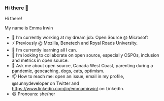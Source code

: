 ### Hi there 👋

<!--
**emmairwin/emmairwin** is a ✨ _special_ ✨ repository because its `README.md` (this file) appears on your GitHub profile.

Here are some ideas to get you started:

- 🔭 I’m currently working on ...
- 🌱 I’m currently learning ...
- 👯 I’m looking to collaborate on ...
- 🤔 I’m looking for help with ...
- 💬 Ask me about ...
- 📫 How to reach me: ...
- 😄 Pronouns: ...
- ⚡ Fun fact: ...
-->
Hi there!

My name is Emma Irwin

- 🔭 I’m currently working at my dream job: Open Source @ Microsoft
- ⚡ Previously @ Mozilla, Benetech and Royal Roads University.
- 🌱 I’m currently learning all I can.
- 👯 I’m looking to collaborate on open source, especially OSPOs,  inclusion and metrics in open source.
- 💬 Ask me about open source,  Canada West Coast, parenting during a pandemic, geocaching, dogs, cats, optimism.
- 📫 How to reach me: open an issue,  email in my profile, @sunnydeveloper on Twitter and https://www.linkedin.com/in/emmamirwin/ on LinkedIn.
- 😄 Pronouns: she/her



